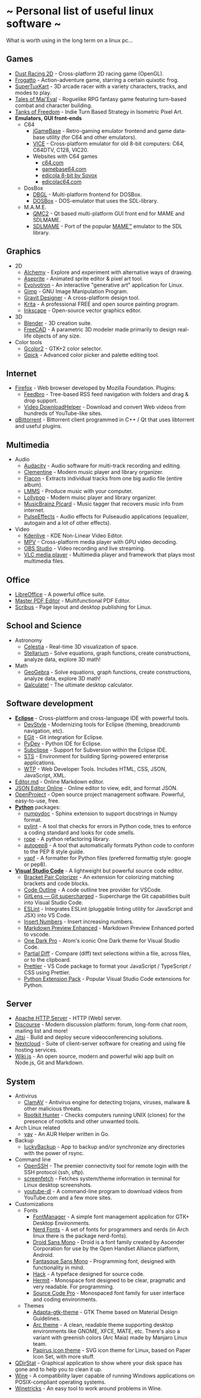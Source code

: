 # ~ Personal list of useful linux software ~

What is worth using in the long term on a linux pc...

## Games

- [Dust Racing 2D](http://juzzlin.github.io/DustRacing2D "juzzlin.github.io/DustRacing2D") - Cross-platform 2D racing game (OpenGL).
- [Frogatto](https://frogatto.com "frogatto.com") - Action-adventure game, starring a certain quixotic frog.
- [SuperTuxKart](https://supertuxkart.net "supertuxkart.net") - 3D arcade racer with a variety characters, tracks, and modes to play.
- [Tales of Maj'Eyal](https://te4.org "te4.org") - Roguelike RPG fantasy game featuring turn-based combat and character building.
- [Tanks of Freedom](http://tof.p1x.in "tof.p1x.in") - Indie Turn Based Strategy in Isometric Pixel Art.
- **Emulators, GUI front-ends**
  - C64
    - [jGameBase](https://jgamebase.sourceforge.io "jgamebase.sourceforge.io") - Retro-gaming emu­lator front­end and game data­base utility (for C64 and other emulators).
    - [VICE](http://vice-emu.sourceforge.net "vice-emu.sourceforge.net") - Cross-platform emulator for old 8-bit computers: C64, C64DTV, C128, VIC20.
    - Websites with C64 games
      - [c64.com](http://www.c64.com "www.c64.com")
      - [gamebase64.com](http://www.gamebase64.com "www.gamebase64.com")
      - [edicola 8-bit by Sovox](http://specialprogramsipe.altervista.org/default.php "specialprogramsipe.altervista.org/default.php")
      - [edicolac64.com](http://www.edicolac64.com/public/index.php "www.edicolac64.com/public/index.php")
  - DosBox
    - [DBGL](http://members.quicknet.nl/blankendaalr/dbgl "DOSBox Game Launcher") - Multi-platform frontend for DOSBox.
    - [DOSBox](http://www.dosbox.com "www.dosbox.com") - DOS-emulator that uses the SDL-library.
  - M.A.M.E.
    - [QMC2](http://qmc2.batcom-it.net "qmc2.batcom-it.net") - Qt based multi-platform GUI front end for MAME and SDLMAME.
    - [SDLMAME](http://sdlmame.wallyweek.org "sdlmame.wallyweek.org") - Port of the popular [MAME™](http://mamedev.org "Multiple Arcade Machine Emulator™") emulator to the SDL library.

## Graphics

- 2D
  - [Alchemy](http://al.chemy.org "al.chemy.org") - Explore and experiment with alternative ways of drawing.
  - [Aseprite](https://www.aseprite.org "www.aseprite.org") - Animated sprite editor & pixel art tool.
  - [Evolvotron](http://www.bottlenose.net/share/evolvotron "www.bottlenose.net/share/evolvotron") - An interactive "generative art" application for Linux.
  - [Gimp](http://www.gimp.org "www.gimp.org") - GNU Image Manipulation Program.
  - [Gravit Designer](https://www.designer.io "www.designer.io") - A cross-platform design tool.
  - [Krita](https://krita.org "krita.org") - A professional FREE and open source painting program.
  - [Inkscape](https://inkscape.org "inkscape.org") - Open-source vector graphics editor.
- 3D
  - [Blender](https://www.blender.org "www.blender.org") - 3D creation suite.
  - [FreeCAD](https://freecadweb.org "freecadweb.org") - A parametric 3D modeler made primarily to design real-life objects of any size.
- Color tools
  - [Gcolor2](http://gcolor2.sourceforge.net "color2.sourceforge.net") - GTK+2 color selector.
  - [Gpick](http://www.gpick.org "www.gpick.org") - Advanced color picker and palette editing tool.

## Internet

- [Firefox](https://www.mozilla.org "www.mozilla.org") - Web browser developed by Mozilla Foundation.
  Plugins:
  - [Feedbro](https://addons.mozilla.org/it/firefox/addon/feedbroreader "https://addons.mozilla.org/it/firefox/addon/feedbroreader") - Tree-based RSS feed navigation with folders and drag & drop support.
  - [Video DownloadHelper](https://addons.mozilla.org/it/firefox/addon/video-downloadhelper "https://addons.mozilla.org/it/firefox/addon/video-downloadhelper") - Download and convert Web videos from hundreds of YouTube-like sites.
- [qBittorrent](https://www.qbittorrent.org "www.qbittorrent.org") - Bittorrent client programmed in C++ / Qt that uses libtorrent and useful plugins.

## Multimedia

- Audio
  - [Audacity](http://www.audacityteam.org "Audacity") - Audio software for multi-track recording and editing.
  - [Clementine](https://www.clementine-player.org "Clementine") - Modern music player and library organizer.
  - [Flacon](http://flacon.github.io "Flacon") - Extracts individual tracks from one big audio file (entire album).
  - [LMMS](https://lmms.io "Linux Multi-Media Studio") - Produce music with your computer.
  - [Lollypop](https://wiki.gnome.org/Apps/Lollypop "Lollypop") - Modern muisc player and library organizer.
  - [MusicBrainz Picard](https://picard.musicbrainz.org "MusicBrainz Picard") - Music tagger that recovers music info from internet.
  - [PulseEffects](https://github.com/wwmm/pulseeffects "https://github.com/wwmm/pulseeffects") - Audio effects for Pulseaudio applications (equalizer, autogain and a lot of other effects).
- Video
  - [Kdenlive](https://kdenlive.org "Kdenlive") - KDE Non-Linear Video Editor.
  - [MPV](https://mpv.io "MPV") - Cross-platform media player with GPU video decoding.
  - [OBS Studio](https://obsproject.com "OBS Studio") - Video recording and live streaming.
  - [VLC media player](https://www.videolan.org/vlc/index.html "VLC media player") - Multimedia player and framework that plays most multimedia files.

## Office

- [LibreOffice](https://www.libreoffice.org "LibreOffice") - A powerful office suite.
- [Master PDF Editor](https://code-industry.net/masterpdfeditor/ "Master PDF Editor") - Multifunctional PDF Editor.
- [Scribus](https://www.scribus.net "Scribus") - Page layout and desktop publishing for Linux.

## School and Science

- Astronomy
  - [Celestia](https://celestia.space "celestia.space") - Real-time 3D visualization of space.
  - [Stellarium](http://stellarium.org "stellarium.org") - Solve equations, graph functions, create constructions, analyze data, explore 3D math!
- Math
  - [GeoGebra](https://www.geogebra.org "geogebra.org") - Solve equations, graph functions, create constructions, analyze data, explore 3D math!
  - [Qalculate!](http://qalculate.github.io "qalculate.github.io") - The ultimate desktop calculator.

## Software development

- **[Eclipse](https://www.eclipse.org "Eclipse")** - Cross-plattform and cross-language IDE with powerful tools.
  - [DevStyle](https://www.genuitec.com/products/devstyle "DevStyle") - Modernizing tools for Eclipse (theming, breadcrumb navigation, etc).
  - [EGit](https://marketplace.eclipse.org/content/egit-git-integration-eclipse "EGit") - Git integration for Eclipse.
  - [PyDev](http://www.pydev.org "PyDev") - Python IDE for Eclipse.
  - [Subclipse](https://marketplace.eclipse.org/content/subclipse "Subclipse") - Support for Subversion within the Eclipse IDE.
  - [STS](https://marketplace.eclipse.org/content/spring-tools-aka-spring-ide-and-spring-tool-suite "Spring Tool Suite") - Environment for building Spring-powered enterprise applications.
  - [WTP](https://marketplace.eclipse.org/content/eclipse-web-developer-tools-0 "Web Tools Platform") - Web Developer Tools. Includes HTML, CSS, JSON, JavaScript, XML.
- [Editor.md](https://pandao.github.io/editor.md/en.html "pandao.github.io/editor.md/en.html") - Online Markdown editor.
- [JSON Editor Online](https://jsoneditoronline.org "jsoneditoronline.org") - Online editor to view, edit, and format JSON.
- [OpenProject](https://www.openproject.org "OpenProject") - Open source project management software. Powerful, easy-to-use, free.
- **[Python](https://www.python.org "https://www.python.org")** packages:
  - [numpydoc](https://pypi.org/project/numpydoc/ "https://pypi.org/project/numpydoc/") - Sphinx extension to support docstrings in Numpy format.
  - [pylint](https://www.pylint.org/ "https://www.pylint.org") - A tool that checks for errors in Python code, tries to enforce a coding standard and looks for code smells.
  - [rope](https://pypi.org/project/rope/ "https://pypi.org/project/rope/") - A python refactoring library.
  - [autopep8](https://pypi.org/project/autopep8/ "https://pypi.org/project/autopep8/") - A tool that automatically formats Python code to conform to the PEP 8 style guide.
  - [yapf](https://github.com/google/yapf "https://github.com/google/yapf") - A formatter for Python files (preferred formattig style: google or pep8).
- **[Visual Studio Code](https://code.visualstudio.com "Visual Studio Code")** - A lightweight but powerful source code editor.
  - [Bracket Pair Colorizer](https://marketplace.visualstudio.com/items?itemName=CoenraadS.bracket-pair-colorizer "https://marketplace.visualstudio.com/items?itemName=CoenraadS.bracket-pair-colorizer") - An extension for colorizing matching brackets and code blocks.
  - [Code Outline](https://marketplace.visualstudio.com/items?itemName=patrys.vscode-code-outline "https://marketplace.visualstudio.com/items?itemName=patrys.vscode-code-outline") - A code outline tree provider for VSCode.
  - [GitLens — Git supercharged](https://marketplace.visualstudio.com/items?itemName=eamodio.gitlens "https://marketplace.visualstudio.com/items?itemName=eamodio.gitlens") - Supercharge the Git capabilities built into Visual Studio Code.
  - [ESLint](https://marketplace.visualstudio.com/items?itemName=dbaeumer.vscode-eslint "https://marketplace.visualstudio.com/items?itemName=dbaeumer.vscode-eslint") - Integrates ESLint (pluggable linting utility for JavaScript and JSX) into VS Code.
  - [Insert Numbers](https://marketplace.visualstudio.com/items?itemName=Asuka.insertnumbers "https://marketplace.visualstudio.com/items?itemName=Asuka.insertnumbers") - Insert increasing numbers.
  - [Markdown Preview Enhanced](https://marketplace.visualstudio.com/items?itemName=shd101wyy.markdown-preview-enhanced "https://marketplace.visualstudio.com/items?itemName=shd101wyy.markdown-preview-enhanced") - Markdown Preview Enhanced ported to vscode.
  - [One Dark Pro](https://binaryify.github.io/OneDark-Pro/#/ "https://binaryify.github.io/OneDark-Pro/#/") - Atom's iconic One Dark theme for Visual Studio Code.
  - [Partial Diff](https://marketplace.visualstudio.com/items?itemName=ryu1kn.partial-diff "https://marketplace.visualstudio.com/items?itemName=ryu1kn.partial-diff") - Compare (diff) text selections within a file, across files, or to the clipboard.
  - [Prettier](https://marketplace.visualstudio.com/items?itemName=esbenp.prettier-vscode "https://marketplace.visualstudio.com/items?itemName=esbenp.prettier-vscode") - VS Code package to format your JavaScript / TypeScript / CSS using Prettier.
  - [Python Extension Pack](https://marketplace.visualstudio.com/items?itemName=donjayamanne.python-extension-pack "https://marketplace.visualstudio.com/items?itemName=donjayamanne.python-extension-pack") - Popular Visual Studio Code extensions for Python.

## Server

- [Apache HTTP Server](https://httpd.apache.org "httpd.apache.org") - HTTP (Web) server.
- [Discourse](https://www.discourse.org "discourse.org") - Modern discussion platform: forum, long-form chat room, mailing list and more!
- [Jitsi](https://jitsi.org "jitsi.org") - Build and deploy secure videoconferencing solutions.
- [Nextcloud](https://nextcloud.com "nextcloud.com") - Suite of client-server software for creating and using file hosting services.
- [Wiki.js](https://wiki.js.org "wiki.js.org") - An open source, modern and powerful wiki app built on Node.js, Git and Markdown.

## System

- Antivirus
  - [ClamAV](https://www.clamav.net "ClamAV") - Antivirus engine for detecting trojans, viruses, malware & other malicious threats.
  - [Rootkit Hunter](http://rkhunter.sourceforge.net "Rootkit Hunter") - Checks computers running UNIX (clones) for the presence of rootkits and other unwanted tools.
- Arch Linux related
  - [yay](https://github.com/Jguer/yay "https://github.com/Jguer/yay") - An AUR Helper written in Go.
- Backup
  - [luckyBackup](http://luckybackup.sourceforge.net "luckyBackup") - App to backup and/or synchronize any directories with the power of rsync.
- Command line
  - [OpenSSH](https://www.openssh.com "OpenSSH") - The premier connectivity tool for remote login with the SSH protocol (ssh, sftp).
  - [screenfetch](https://github.com/KittyKatt/screenFetch "screenfetch") - Fetches system/theme information in terminal for Linux desktop screenshots.
  - [youtube-dl](https://rg3.github.io/youtube-dl "youtube-dl") - A command-line program to download videos from YouTube.com and a few more sites.
- Customizations
  - Fonts
    - [FontManager](https://github.com/FontManager/master "github.com/FontManager/master") - A simple font management application for GTK+ Desktop Environments.
    - [Nerd Fonts](https://github.com/ryanoasis/nerd-fonts "github.com/ryanoasis/nerd-fonts") - A set of fonts for programmers and nerds (in Arch linux there is the package nerd-fonts).
    - [Droid Sans Mono](https://www.fontsquirrel.com/fonts/droid-sans-mono "www.fontsquirrel.com/fonts/droid-sans-mono") - Droid is a font family created by Ascender Corporation for use by the Open Handset Alliance platform, Android.
    - [Fantasque Sans Mono](https://fontlibrary.org/en/font/fantasque-sans-mono "fontlibrary.org/en/font/fantasque-sans-mono") - Programming font, designed with functionality in mind.
    - [Hack](https://sourcefoundry.org/hack "sourcefoundry.org/hack") - A typeface designed for source code.
    - [Hermit](https://pcaro.es/p/hermit "pcaro.es/p/hermit") - Monospace font designed to be clear, pragmatic and very readable. For programming.
    - [Source Code Pro](https://github.com/adobe-fonts/source-code-pro "github.com/adobe-fonts/source-code-pro") - Monospaced font family for user interface and coding environments.
  - Themes
    - [Adapta-gtk-theme](https://github.com/adapta-project/adapta-gtk-theme "github.com/adapta-project/adapta-gtk-theme") - GTK Theme based on Material Design Guidelines.
    - [Arc theme](https://github.com/horst3180/arc-theme "github.com/horst3180/arc-theme") - A clean, readable theme supporting desktop environments like GNOME, XFCE, MATE, etc. There's also a variant with greenish colors (Arc Maia) made by Manjaro Linux team.
    - [Papirus icon theme](https://github.com/PapirusDevelopmentTeam/papirus-icon-theme "github.com/PapirusDevelopmentTeam/papirus-icon-theme") - SVG icon theme for Linux, based on Paper Icon Set, with more stuff.
- [QDirStat](https://github.com/shundhammer/qdirstat "github.com/shundhammer/qdirstat") - Graphical application to show where your disk space has gone and to help you to clean it up.
- [Wine](https://www.winehq.org "winehq.org") - A compatibility layer capable of running Windows applications on POSIX-compliant operating systems.
- [Winetricks](https://github.com/Winetricks/winetricks "github.com/Winetricks/winetricks") - An easy tool to work around problems in Wine.
